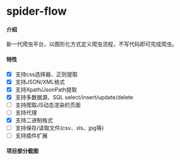# spider-flow

#### 介绍
新一代爬虫平台，以图形化方式定义爬虫流程，不写代码即可完成爬虫。


#### 特性

- [x] 支持css选择器、正则提取
- [x] 支持JSON/XML格式
- [x] 支持Xpath/JsonPath提取
- [x] 支持多数据源、SQL select/insert/update/delete
- [ ] 支持爬取JS动态渲染的页面
- [ ] 支持代理
- [x] 支持二进制格式
- [ ] 支持保存/读取文件(csv、xls、jpg等)
- [ ] 支持插件扩展

#### 项目部分截图